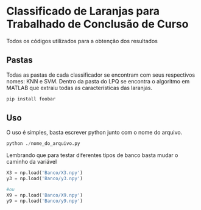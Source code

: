 # Classificado de Laranjas para Trabalhado de Conclusão de Curso

Todos os códigos utilizados para a obtenção dos resultados

## Pastas

Todas as pastas de cada classificador se encontram com seus respectivos nomes: KNN e SVM.
Dentro da pasta do LPQ se encontra o algoritmo em MATLAB que extraiu todas as características das laranjas.

```bash
pip install foobar
```

## Uso

O uso é simples, basta escrever python junto com o nome do arquivo. 

```python
python ./nome_do_arquivo.py
```

Lembrando que para testar diferentes tipos de banco basta mudar o caminho da variável

```python
X3 = np.load('Banco/X3.npy')
y3 = np.load('Banco/y3.npy')

#ou
X9 = np.load('Banco/X9.npy')
y9 = np.load('Banco/y9.npy')
```
